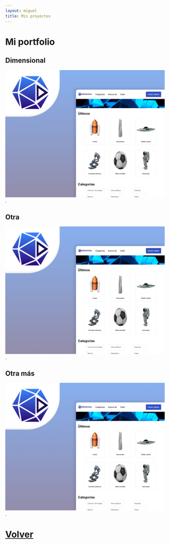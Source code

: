 ```yaml
---
layout: miguel
title: Mis proyectos
---
```


# Mi portfolio

## Dimensional
[![Dimensional](assets/images/projects/dimensional-poster.png)](https://migvidal.github.io/dimensional/).

## Otra
[![lorem ipsum](assets/images/projects/dimensional-poster.png)](https://migvidal.github.io/dimensional/).

## Otra más
[![lorem ipsum](assets/images/projects/dimensional-poster.png)](https://migvidal.github.io/dimensional/).

# [Volver](./)
